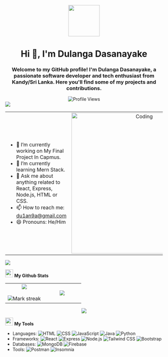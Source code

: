 <p align="center" ><img  src = "https://github.com/7oSkaaa/7oSkaaa/blob/main/Images/about_me.gif?raw=true" width = 100px></p>
<h1 align="center">Hi 👋, I'm Dulanga Dasanayake</h1>
<h3 align="center">Welcome to my GitHub profile! I'm Dulanga Dasanayake, a passionate software developer and tech enthusiast from Kandy/Sri Lanka. Here you'll find some of my projects and contributions.</h3>

<div align="center">
  <img src="https://komarev.com/ghpvc/?username=DulangaDasanayake&label=Profile%20Views&color=0e75b6&style=flat" alt="Profile Views" />
</div>

<img src="https://user-images.githubusercontent.com/73097560/115834477-dbab4500-a447-11eb-908a-139a6edaec5c.gif">

<table align="center">
<tr border="none">
<td width="50%" align="left">
  
- 🔭 I’m currently working on My Final Project In Capmus.
- 🌱 I’m currently learning Mern Stack.
- 💬 Ask me about anything related to React, Express, Node.js, HTML or CSS.
- 📫 How to reach me: du1an9a@gmail.com
- 😄 Pronouns: He/Him

</td>
<td width="50%" align="center">

  <img align="center" alt="Coding" width="450" src="https://repository-images.githubusercontent.com/588181932/e36ec678-7984-4cdd-8e4c-a3932772ff8e">

  
  </td>
</tr>
</table>

<img src="https://user-images.githubusercontent.com/73097560/115834477-dbab4500-a447-11eb-908a-139a6edaec5c.gif">

<img src="https://media.giphy.com/media/iY8CRBdQXODJSCERIr/giphy.gif" width="25"> <b>My Github Stats</b>
<p align="center">
<table align="center">
<tr border="none">
<td width="50%" align="center">
  
  <img  align="center"  src="https://github-readme-stats.vercel.app/api?username=DulangaDasanayake&theme=dark&show_icons=true&count_private=true" />
  <br></br>
  <img  title="🔥 Get streak stats for your profile at git.io/streak-stats" alt="Mark streak" src="https://github-readme-streak-stats.herokuapp.com/?user=DulangaDasanayake&theme=dark&hide_border=false" /> 
</td>
<td width="50%" align="center">

  <img  align="center"  src="https://github-readme-stats.anuraghazra1.vercel.app/api/top-langs/?username=DulangaDasanayake&theme=dark&hide_border=false&no-bg=true&no-frame=true&langs_count=10"/>
  
  </td>
</tr>
</table>

<img src="https://user-images.githubusercontent.com/73097560/115834477-dbab4500-a447-11eb-908a-139a6edaec5c.gif">

<img src="https://media.giphy.com/media/iY8CRBdQXODJSCERIr/giphy.gif" width="25"> <b>My Tools</b>
- Languages: ![HTML](https://img.shields.io/badge/-HTML5-E34F26?style=flat&logo=html5&logoColor=white) ![CSS](https://img.shields.io/badge/-CSS3-1572B6?style=flat&logo=css3&logoColor=white) ![JavaScript](https://img.shields.io/badge/-JavaScript-F7DF1E?style=flat&logo=javascript&logoColor=black) ![Java](https://img.shields.io/badge/-Java-007396?style=flat&logo=java&logoColor=white) ![Python](https://img.shields.io/badge/-Python-3776AB?style=flat&logo=python&logoColor=white)
- Frameworks: ![React](https://img.shields.io/badge/-React-61DAFB?style=flat&logo=React&logoColor=white) ![Express](https://img.shields.io/badge/-Express.js-000000?style=flat&logo=express&logoColor=white) ![Node.js](https://img.shields.io/badge/-Node.js-339933?style=flat&logo=node.js&logoColor=white) ![Tailwind CSS](https://img.shields.io/badge/-Tailwind_CSS-38B2AC?style=flat&logo=tailwind-css&logoColor=white) ![Bootstrap](https://img.shields.io/badge/-Bootstrap-563D7C?style=flat&logo=bootstrap&logoColor=white)
- Databases: ![MongoDB](https://img.shields.io/badge/-MongoDB-47A248?style=flat&logo=mongodb&logoColor=white) ![Firebase](https://img.shields.io/badge/-Firebase-FFCA28?style=flat&logo=firebase&logoColor=black)
- Tools: ![Postman](https://img.shields.io/badge/-Postman-FF6C37?style=flat&logo=postman&logoColor=white) ![Insomnia](https://img.shields.io/badge/-Insomnia-5849BE?style=flat&logo=insomnia&logoColor=white)
  

